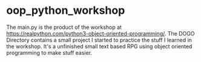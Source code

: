 # oop_python_workshop
The main.py is the product of the workshop at https://realpython.com/python3-object-oriented-programming/.
The DOGO Directory contains a small project I started to practice the stuff I learned in the workshop.
It's a unfinished small text based RPG using object oriented programming to make stuff easier.

